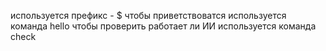 используется префикс - $
чтобы приветствоватся используется команда hello
чтобы проверить работает ли ИИ используется команда check
